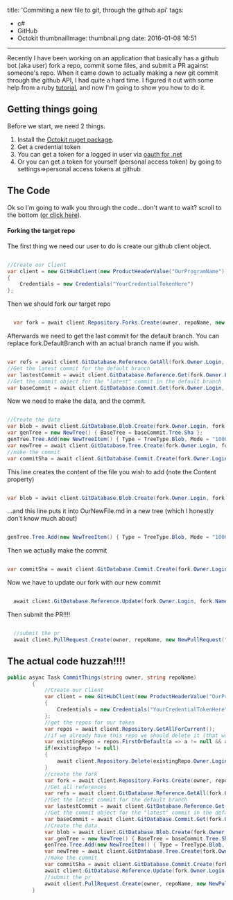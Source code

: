 title: 'Commiting a new file to git, through the github api'
tags:
  - c#
  - GitHub
  - Octokit
thumbnailImage: thumbnail.png
date: 2016-01-08 16:51
---

Recently I have been working on an application that basically has a github bot (aka user) fork a repo, commit some files, and submit a PR against someone's repo. When it came down to actually making a new git commit through the github API, I had quite a hard time. I figured it out with some help from a ruby [tutorial](http://mattgreensmith.net/2013/08/08/commit-directly-to-github-via-api-with-octokit/), and now I'm going to show you how to do it.

<!-- more -->

## Getting things going

Before we start, we need 2 things.

1. Install the [Octokit nuget package](https://www.nuget.org/packages/Octokit/).
2. Get a credential token
 1. You can get a token for a logged in user via [oauth for .net](http://www.oauthforaspnet.com/providers/github/)
 2. Or you can get a token for yourself (personal access token) by going to settings=>personal access tokens at github


## The Code

Ok so I'm going to walk you through the code...don't want to wait? scroll to the bottom ([or click here](#source)).


#### Forking the target repo

The first thing we need our user to do is create our github client object.

```csharp

//Create our Client
var client = new GitHubClient(new ProductHeaderValue("OurProgramName"))
{
    Credentials = new Credentials("YourCredentialTokenHere")
};


```

Then we should fork our target repo

```csharp

  var fork = await client.Repository.Forks.Create(owner, repoName, new NewRepositoryFork() { });

```

Afterwards we need to get the last commit for the default branch. You can replace fork.DefaultBranch with an actual branch name if you wish.

```csharp

var refs = await client.GitDatabase.Reference.GetAll(fork.Owner.Login, fork.Name);
//Get the latest commit for the default branch
var lastestCommit = await client.GitDatabase.Reference.Get(fork.Owner.Login, fork.Name, "heads/" + fork.DefaultBranch);
//Get the commit object for the "latest" commit in the default branch
var baseCommit = await client.GitDatabase.Commit.Get(fork.Owner.Login, fork.Name, lastestCommit.Object.Sha);

```


Now we need to make the data, and the commit.


```csharp

//Create the data
var blob = await client.GitDatabase.Blob.Create(fork.Owner.Login, fork.Name, new NewBlob() { Content = "I Am The Body of the file", Encoding = EncodingType.Utf8 });
var genTree = new NewTree() { BaseTree = baseCommit.Tree.Sha };
genTree.Tree.Add(new NewTreeItem() { Type = TreeType.Blob, Mode = "100644", Sha = blob.Sha, Path = "OurNewFile.md" });
var newTree = await client.GitDatabase.Tree.Create(fork.Owner.Login, fork.Name, genTree);
//make the commit
var commitSha = await client.GitDatabase.Commit.Create(fork.Owner.Login, fork.Name, new NewCommit("Commit Message Huzzahhh", newTree.Sha, refs.First().Object.Sha));

```


This line creates the content of the file you wish to add (note the Content property)

```csharp

var blob = await client.GitDatabase.Blob.Create(fork.Owner.Login, fork.Name, new NewBlob() { Content = "I Am The Body of the file", Encoding = EncodingType.Utf8 });

```
...and this line puts it into OurNewFile.md in a new tree (which I honestly don't know much about)

```csharp

genTree.Tree.Add(new NewTreeItem() { Type = TreeType.Blob, Mode = "100644", Sha = blob.Sha, Path = "OurNewFile.md" });

```

Then we actually make the commit

```csharp

var commitSha = await client.GitDatabase.Commit.Create(fork.Owner.Login, fork.Name, new NewCommit("Commit Message Huzzahhh", newTree.Sha, refs.First().Object.Sha));

```

Now we have to update our fork with our new commit


```csharp

  await client.GitDatabase.Reference.Update(fork.Owner.Login, fork.Name, $"heads/{fork.DefaultBranch}", new ReferenceUpdate(commitSha.Sha) { });

```

Then submit the PR!!!!

```csharp

  //submit the pr
  await client.PullRequest.Create(owner, repoName, new NewPullRequest("Add New File!!!!", $"{fork.Owner.Login}:{fork.DefaultBranch}", fork.DefaultBranch) { Body = "OMG I'm A PR!!!!" });

```

## The actual code huzzah!!!!
<a name="source"></a>

```csharp
public async Task CommitThings(string owner, string repoName)
        {
            //Create our Client
            var client = new GitHubClient(new ProductHeaderValue("OurProgramName"))
            {
                Credentials = new Credentials("YourCredentialTokenHere")
            };
            //get the repos for our token
            var repos = await client.Repository.GetAllForCurrent();
            //if we already have this repo we should delete it (that way we get a fresh copy)
            var existingRepo = repos.FirstOrDefault(a => a != null && a.Name.Equals(a.Name));
            if(existingRepo != null)
            {
                await client.Repository.Delete(existingRepo.Owner.Login, existingRepo.Name);
            }
            //create the fork
            var fork = await client.Repository.Forks.Create(owner, repoName, new NewRepositoryFork() { });
            //Get all references
            var refs = await client.GitDatabase.Reference.GetAll(fork.Owner.Login, fork.Name);
            //Get the latest commit for the default branch
            var lastestCommit = await client.GitDatabase.Reference.Get(fork.Owner.Login, fork.Name, "heads/" + fork.DefaultBranch);
            //Get the commit object for the "latest" commit in the default branch
            var baseCommit = await client.GitDatabase.Commit.Get(fork.Owner.Login, fork.Name, lastestCommit.Object.Sha);
            //Create the data
            var blob = await client.GitDatabase.Blob.Create(fork.Owner.Login, fork.Name, new NewBlob() { Content = "I Am The Body of the file", Encoding = EncodingType.Utf8 });
            var genTree = new NewTree() { BaseTree = baseCommit.Tree.Sha };
            genTree.Tree.Add(new NewTreeItem() { Type = TreeType.Blob, Mode = "100644", Sha = blob.Sha, Path = "OurNewFile.md" });
            var newTree = await client.GitDatabase.Tree.Create(fork.Owner.Login, fork.Name, genTree);
            //make the commit
            var commitSha = await client.GitDatabase.Commit.Create(fork.Owner.Login, fork.Name, new NewCommit("Commit Message Huzzahhh", newTree.Sha, refs.First().Object.Sha));
            await client.GitDatabase.Reference.Update(fork.Owner.Login, fork.Name, $"heads/{fork.DefaultBranch}", new ReferenceUpdate(commitSha.Sha) { });
            //submit the pr
            await client.PullRequest.Create(owner, repoName, new NewPullRequest("Add New File!!!!", $"{fork.Owner.Login}:{fork.DefaultBranch}", fork.DefaultBranch) { Body = "OMG I'm A PR!!!!" });
        }


```
